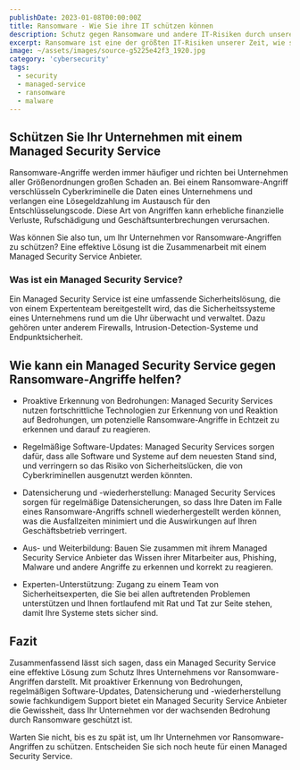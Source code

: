 ```yaml
---
publishDate: 2023-01-08T00:00:00Z
title: Ransomware - Wie Sie ihre IT schützen können
description: Schutz gegen Ransomware und andere IT-Risiken durch unseren Managed Security Service.
excerpt: Ransomware ist eine der größten IT-Risiken unserer Zeit, wie schützt man sich effektiv gegen Angriffe?
image: ~/assets/images/source-g5225e42f3_1920.jpg
category: 'cybersecurity'
tags:
  - security
  - managed-service
  - ransomware
  - malware
---
```


## Schützen Sie Ihr Unternehmen mit einem Managed Security Service

Ransomware-Angriffe werden immer häufiger und richten bei Unternehmen aller Größenordnungen großen Schaden an. Bei einem Ransomware-Angriff verschlüsseln Cyberkriminelle die Daten eines Unternehmens und verlangen eine Lösegeldzahlung im Austausch für den Entschlüsselungscode. Diese Art von Angriffen kann erhebliche finanzielle Verluste, Rufschädigung und Geschäftsunterbrechungen verursachen.

Was können Sie also tun, um Ihr Unternehmen vor Ransomware-Angriffen zu schützen? Eine effektive Lösung ist die Zusammenarbeit mit einem Managed Security Service Anbieter.

### Was ist ein Managed Security Service?

Ein Managed Security Service ist eine umfassende Sicherheitslösung, die von einem Expertenteam bereitgestellt wird, das die Sicherheitssysteme eines Unternehmens rund um die Uhr überwacht und verwaltet. Dazu gehören unter anderem Firewalls, Intrusion-Detection-Systeme und Endpunktsicherheit.

## Wie kann ein Managed Security Service gegen Ransomware-Angriffe helfen?

- Proaktive Erkennung von Bedrohungen: Managed Security Services nutzen fortschrittliche Technologien zur Erkennung von und Reaktion auf Bedrohungen, um potenzielle Ransomware-Angriffe in Echtzeit zu erkennen und darauf zu reagieren.

- Regelmäßige Software-Updates: Managed Security Services sorgen dafür, dass alle Software und Systeme auf dem neuesten Stand sind, und verringern so das Risiko von Sicherheitslücken, die von Cyberkriminellen ausgenutzt werden könnten.

- Datensicherung und -wiederherstellung: Managed Security Services sorgen für regelmäßige Datensicherungen, so dass Ihre Daten im Falle eines Ransomware-Angriffs schnell wiederhergestellt werden können, was die Ausfallzeiten minimiert und die Auswirkungen auf Ihren Geschäftsbetrieb verringert.

- Aus- und Weiterbildung: Bauen Sie zusammen mit ihrem Managed Security Service Anbieter das Wissen ihrer Mitarbeiter aus, Phishing, Malware und andere Angriffe zu erkennen und korrekt zu reagieren.

- Experten-Unterstützung: Zugang zu einem Team von Sicherheitsexperten, die Sie bei allen auftretenden Problemen unterstützen und Ihnen fortlaufend mit Rat und Tat zur Seite stehen, damit Ihre Systeme stets sicher sind.

## Fazit

Zusammenfassend lässt sich sagen, dass ein Managed Security Service eine effektive Lösung zum Schutz Ihres Unternehmens vor Ransomware-Angriffen darstellt. Mit proaktiver Erkennung von Bedrohungen, regelmäßigen Software-Updates, Datensicherung und -wiederherstellung sowie fachkundigem Support bietet ein Managed Security Service Anbieter die Gewissheit, dass Ihr Unternehmen vor der wachsenden Bedrohung durch Ransomware geschützt ist.

Warten Sie nicht, bis es zu spät ist, um Ihr Unternehmen vor Ransomware-Angriffen zu schützen. Entscheiden Sie sich noch heute für einen Managed Security Service.
